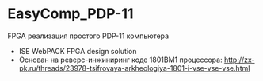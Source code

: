 # EasyComp_PDP-11
FPGA реализация простого PDP-11 компьютера 
* ISE WebPACK FPGA design solution
* Основан на реверс-инжиниринг коде 1801ВМ1 процессора: 
http://zx-pk.ru/threads/23978-tsifrovaya-arkheologiya-1801-i-vse-vse-vse.html
